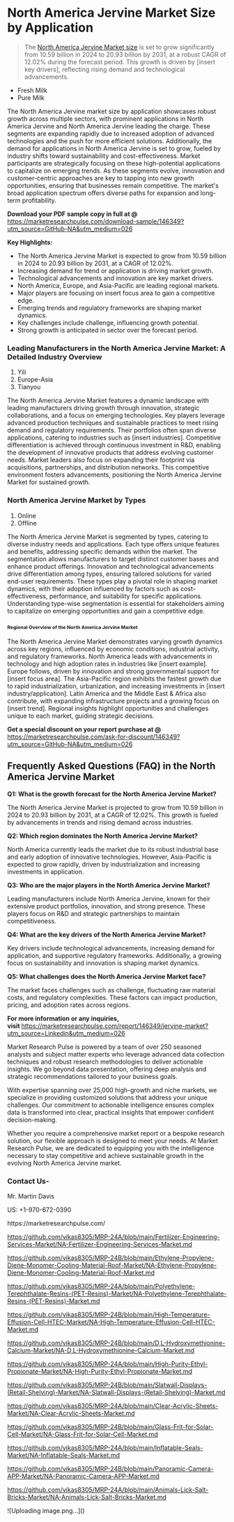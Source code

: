 <h1>North America Jervine Market&nbsp;Size by Application</h1><blockquote><p>The <a href="https://marketresearchpulse.com/download-sample/146349?utm_source=GitHub-NA&amp;utm_medium=026">North America Jervine Market size</a> is set to grow significantly from 10.59 billion in 2024 to 20.93 billion by 2031, at a robust CAGR of 12.02% during the forecast period. This growth is driven by [insert key drivers], reflecting rising demand and technological advancements.</p></blockquote><ul><li>Fresh Milk<li> Pure Milk</li></ul><p>The North America Jervine market size by application showcases robust growth across multiple sectors, with prominent applications in North America Jervine and North America Jervine leading the charge. These segments are expanding rapidly due to increased adoption of advanced technologies and the push for more efficient solutions. Additionally, the demand for applications in North America Jervine is set to grow, fueled by industry shifts toward sustainability and cost-effectiveness. Market participants are strategically focusing on these high-potential applications to capitalize on emerging trends. As these segments evolve, innovation and customer-centric approaches are key to tapping into new growth opportunities, ensuring that businesses remain competitive. The market's broad application spectrum offers diverse paths for expansion and long-term profitability.</p><p><strong>Download your PDF sample copy in full at @ </strong><a href="https://marketresearchpulse.com/download-sample/146349?utm_source=GitHub-NA&amp;utm_medium=026">https://marketresearchpulse.com/download-sample/146349?utm_source=GitHub-NA&amp;utm_medium=026</a></p><p><strong>Key Highlights: </strong></p><ul><li>The North America Jervine Market is expected to grow from 10.59 billion in 2024 to 20.93 billion by 2031, at a CAGR of 12.02%.</li><li>Increasing demand for trend or application is driving market growth.</li><li>Technological advancements and innovation are key market drivers.</li><li>North America, Europe, and Asia-Pacific are leading regional markets.</li><li>Major players are focusing on insert focus area to gain a competitive edge.</li><li>Emerging trends and regulatory frameworks are shaping market dynamics.</li><li>Key challenges include challenge, influencing growth potential.</li><li>Strong growth is anticipated in sector over the forecast period.</li></ul><h3>Leading Manufacturers in the North America Jervine Market: A Detailed Industry Overview</h3><ol><li>Yili</li><li>Europe-Asia</li><li>Tianyou</li></ol><div class="flex max-w-full flex-col flex-grow"><div class="min-h-8 text-message flex w-full flex-col items-end gap-2 whitespace-normal break-words [.text-message+&amp;]:mt-5" dir="auto" data-message-author-role="assistant" data-message-id="fd8432e4-4910-450d-b182-61b7bfb0a01f" data-message-model-slug="gpt-4o"><div class="flex w-full flex-col gap-1 empty:hidden first:pt-[3px]"><div class="markdown prose w-full break-words dark:prose-invert light"><p>The North America Jervine Market features a dynamic landscape with leading manufacturers driving growth through innovation, strategic collaborations, and a focus on emerging technologies. Key players leverage advanced production techniques and sustainable practices to meet rising demand and regulatory requirements. Their portfolios often span diverse applications, catering to industries such as [insert industries]. Competitive differentiation is achieved through continuous investment in R&amp;D, enabling the development of innovative products that address evolving customer needs. Market leaders also focus on expanding their footprint via acquisitions, partnerships, and distribution networks. This competitive environment fosters advancements, positioning the North America Jervine Market for sustained growth.</p></div></div></div></div><h3>North America Jervine Market by Types</h3><ol><li>Online<li> Offline</li></ol><div class="flex max-w-full flex-col flex-grow"><div class="min-h-8 text-message flex w-full flex-col items-end gap-2 whitespace-normal break-words [.text-message+&amp;]:mt-5" dir="auto" data-message-author-role="assistant" data-message-id="084470be-0bb7-4664-bddf-5156b4f41249" data-message-model-slug="gpt-4o-mini"><div class="flex w-full flex-col gap-1 empty:hidden first:pt-[3px]"><div class="markdown prose w-full break-words dark:prose-invert light"><p>The North America Jervine Market is segmented by types, catering to diverse industry needs and applications. Each type offers unique features and benefits, addressing specific demands within the market. The segmentation allows manufacturers to target distinct customer bases and enhance product offerings. Innovation and technological advancements drive differentiation among types, ensuring tailored solutions for varied end-user requirements. These types play a pivotal role in shaping market dynamics, with their adoption influenced by factors such as cost-effectiveness, performance, and suitability for specific applications. Understanding type-wise segmentation is essential for stakeholders aiming to capitalize on emerging opportunities and gain a competitive edge.</p></div></div></div></div><h3><span style="font-size: 11px;">Regional Overview of the North America Jervine Market</span></h3><div class="flex max-w-full flex-col flex-grow"><div class="min-h-8 text-message flex w-full flex-col items-end gap-2 whitespace-normal break-words [.text-message+&amp;]:mt-5" dir="auto" data-message-author-role="assistant" data-message-id="e9038762-ce64-4e30-91c9-9bd413514231" data-message-model-slug="gpt-4o-mini"><div class="flex w-full flex-col gap-1 empty:hidden first:pt-[3px]"><div class="markdown prose w-full break-words dark:prose-invert light"><p>The North America Jervine Market demonstrates varying growth dynamics across key regions, influenced by economic conditions, industrial activity, and regulatory frameworks. North America leads with advancements in technology and high adoption rates in industries like [insert example]. Europe follows, driven by innovation and strong governmental support for [insert focus area]. The Asia-Pacific region exhibits the fastest growth due to rapid industrialization, urbanization, and increasing investments in [insert industry/application]. Latin America and the Middle East &amp; Africa also contribute, with expanding infrastructure projects and a growing focus on [insert trend]. Regional insights highlight opportunities and challenges unique to each market, guiding strategic decisions.</p></div></div></div></div><p><strong>Get a special discount on your report purchase at @ </strong><a href="https://marketresearchpulse.com/ask-for-discount/146349?utm_source=GitHub-NA&amp;utm_medium=026">https://marketresearchpulse.com/ask-for-discount/146349?utm_source=GitHub-NA&amp;utm_medium=026</a></p><h2>Frequently Asked Questions (FAQ) in the North America Jervine Market</h2><p><strong>Q1: What is the growth forecast for the North America Jervine Market?</strong></p><p>The North America Jervine Market is projected to grow from 10.59 billion in 2024 to 20.93 billion by 2031, at a CAGR of 12.02%. This growth is fueled by advancements in trends and rising demand across industries.</p><p><strong>Q2: Which region dominates the North America Jervine Market?</strong></p><p>North America currently leads the market due to its robust industrial base and early adoption of innovative technologies. However, Asia-Pacific is expected to grow rapidly, driven by industrialization and increasing investments in application.</p><p><strong>Q3: Who are the major players in the North America Jervine Market?</strong></p><p>Leading manufacturers include North America Jervine, known for their extensive product portfolios, innovation, and strong presence. These players focus on R&amp;D and strategic partnerships to maintain competitiveness.</p><p><strong>Q4: What are the key drivers of the North America Jervine Market?</strong></p><p>Key drivers include technological advancements, increasing demand for application, and supportive regulatory frameworks. Additionally, a growing focus on sustainability and innovation is shaping market dynamics.</p><p><strong>Q5: What challenges does the North America Jervine Market face?</strong></p><p>The market faces challenges such as challenge, fluctuating raw material costs, and regulatory complexities. These factors can impact production, pricing, and adoption rates across regions.</p><p><strong>For more information or any inquiries, visit&nbsp;</strong><a href="https://marketresearchpulse.com/report/146349/jervine-market?utm_source=Linkedin&utm_medium=026">https://marketresearchpulse.com/report/146349/jervine-market?utm_source=Linkedin&utm_medium=026</a></p><p>Market Research Pulse is powered by a team of over 250 seasoned analysts and subject matter experts who leverage advanced data collection techniques and robust research methodologies to deliver actionable insights. We go beyond data presentation, offering deep analysis and strategic recommendations tailored to your business goals.</p><p>With expertise spanning over 25,000 high-growth and niche markets, we specialize in providing customized solutions that address your unique challenges. Our commitment to actionable intelligence ensures complex data is transformed into clear, practical insights that empower confident decision-making.</p><p>Whether you require a comprehensive market report or a bespoke research solution, our flexible approach is designed to meet your needs. At Market Research Pulse, we are dedicated to equipping you with the intelligence necessary to stay competitive and achieve sustainable growth in the evolving North America Jervine market.</p><h3><strong>Contact Us-</strong></h3><p>Mr. Martin Davis</p><p>US: +1-970-672-0390</p><p>https://marketresearchpulse.com/</p><p><a href="https://github.com/vikas8305/MRP-24A/blob/main/Fertilizer-Engineering-Services-Market/NA-Fertilizer-Engineering-Services-Market.md">https://github.com/vikas8305/MRP-24A/blob/main/Fertilizer-Engineering-Services-Market/NA-Fertilizer-Engineering-Services-Market.md</a></p><p><a href="https://github.com/vikas8305/MRP-24B/blob/main/Ethylene-Propylene-Diene-Monomer-Cooling-Material-Roof-Market/NA-Ethylene-Propylene-Diene-Monomer-Cooling-Material-Roof-Market.md">https://github.com/vikas8305/MRP-24B/blob/main/Ethylene-Propylene-Diene-Monomer-Cooling-Material-Roof-Market/NA-Ethylene-Propylene-Diene-Monomer-Cooling-Material-Roof-Market.md</a></p><p><a href="https://github.com/vikas8305/MRP-24A/blob/main/Polyethylene-Terephthalate-Resins-(PET-Resins)-Market/NA-Polyethylene-Terephthalate-Resins-(PET-Resins)-Market.md">https://github.com/vikas8305/MRP-24A/blob/main/Polyethylene-Terephthalate-Resins-(PET-Resins)-Market/NA-Polyethylene-Terephthalate-Resins-(PET-Resins)-Market.md</a></p><p><a href="https://github.com/vikas8305/MRP-24B/blob/main/High-Temperature-Effusion-Cell-HTEC-Market/NA-High-Temperature-Effusion-Cell-HTEC-Market.md">https://github.com/vikas8305/MRP-24B/blob/main/High-Temperature-Effusion-Cell-HTEC-Market/NA-High-Temperature-Effusion-Cell-HTEC-Market.md</a></p><p><a href="https://github.com/vikas8305/MRP-24B/blob/main/D,L-Hydroxymethionine-Calcium-Market/NA-D,L-Hydroxymethionine-Calcium-Market.md">https://github.com/vikas8305/MRP-24B/blob/main/D,L-Hydroxymethionine-Calcium-Market/NA-D,L-Hydroxymethionine-Calcium-Market.md</a></p><p><a href="https://github.com/vikas8305/MRP-24A/blob/main/High-Purity-Ethyl-Propionate-Market/NA-High-Purity-Ethyl-Propionate-Market.md">https://github.com/vikas8305/MRP-24A/blob/main/High-Purity-Ethyl-Propionate-Market/NA-High-Purity-Ethyl-Propionate-Market.md</a></p><p><a href="https://github.com/vikas8305/MRP-24B/blob/main/Slatwall-Displays-(Retail-Shelving)-Market/NA-Slatwall-Displays-(Retail-Shelving)-Market.md">https://github.com/vikas8305/MRP-24B/blob/main/Slatwall-Displays-(Retail-Shelving)-Market/NA-Slatwall-Displays-(Retail-Shelving)-Market.md</a></p><p><a href="https://github.com/vikas8305/MRP-24A/blob/main/Clear-Acrylic-Sheets-Market/NA-Clear-Acrylic-Sheets-Market.md">https://github.com/vikas8305/MRP-24A/blob/main/Clear-Acrylic-Sheets-Market/NA-Clear-Acrylic-Sheets-Market.md</a></p><p><a href="https://github.com/vikas8305/MRP-24B/blob/main/Glass-Frit-for-Solar-Cell-Market/NA-Glass-Frit-for-Solar-Cell-Market.md">https://github.com/vikas8305/MRP-24B/blob/main/Glass-Frit-for-Solar-Cell-Market/NA-Glass-Frit-for-Solar-Cell-Market.md</a></p><p><a href="https://github.com/vikas8305/MRP-24A/blob/main/Inflatable-Seals-Market/NA-Inflatable-Seals-Market.md">https://github.com/vikas8305/MRP-24A/blob/main/Inflatable-Seals-Market/NA-Inflatable-Seals-Market.md</a></p><p><a href="https://github.com/vikas8305/MRP-24B/blob/main/Panoramic-Camera-APP-Market/NA-Panoramic-Camera-APP-Market.md">https://github.com/vikas8305/MRP-24B/blob/main/Panoramic-Camera-APP-Market/NA-Panoramic-Camera-APP-Market.md</a></p><p><a href="https://github.com/vikas8305/MRP-24A/blob/main/Animals-Lick-Salt-Bricks-Market/NA-Animals-Lick-Salt-Bricks-Market.md">https://github.com/vikas8305/MRP-24A/blob/main/Animals-Lick-Salt-Bricks-Market/NA-Animals-Lick-Salt-Bricks-Market.md</a></p>
![Uploading image.png…]()
